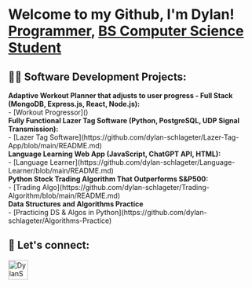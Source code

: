 <h1>Welcome to my Github, I'm Dylan! <br/><a href="https://github.com/dylan-schlageter">Programmer</a>, <a href="https://www.linkedin.com/in/dylan-schlageter/">BS Computer Science Student</a></h1>

<h2>👨‍💻 Software Development Projects:</h2>
<b>Adaptive Workout Planner that adjusts to user progress - Full Stack (MongoDB, Express.js, React, Node.js):</b> <br>
        - [Workout Progressor]() <br>
<b>Fully Functional Lazer Tag Software (Python, PostgreSQL, UDP Signal Transmission):</b> <br>
        - [Lazer Tag Software](https://github.com/dylan-schlageter/Lazer-Tag-App/blob/main/README.md) <br>
<b>Language Learning Web App (JavaScript, ChatGPT API, HTML):</b> <br>
        - [Language Learner](https://github.com/dylan-schlageter/Language-Learner/blob/main/README.md) <br>
<b>Python Stock Trading Algorithm That Outperforms S&P500:</b> <br>
        - [Trading Algo](https://github.com/dylan-schlageter/Trading-Algorithm/blob/main/README.md) <br>
<b>Data Structures and Algorithms Practice</b> <br>
        - [Practicing DS & Algos in Python](https://github.com/dylan-schlageter/Algorithms-Practice) <br>


<h2> 🤳 Let's connect:</h2>

[<img align="left" alt="DylanSchlageter | LinkedIn" width="40px" src="https://cdn.jsdelivr.net/npm/simple-icons@v3/icons/linkedin.svg" />][linkedin]



[linkedin]: www.linkedin.com/in/dylan-schlageter



